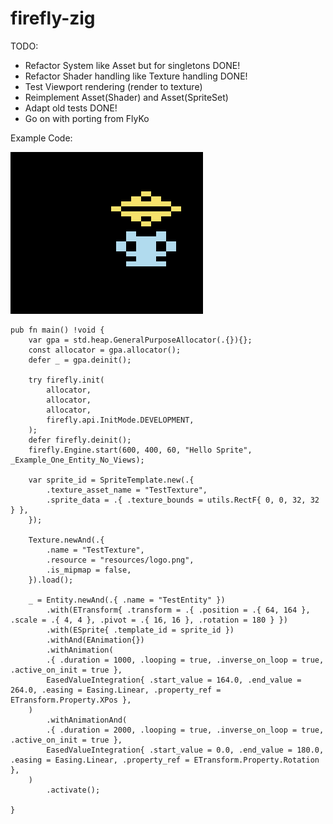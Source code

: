 # firefly-zig

TODO:

  - Refactor System like Asset but for singletons DONE!
  - Refactor Shader handling like Texture handling DONE!
  - Test Viewport rendering (render to texture)
  - Reimplement Asset(Shader) and Asset(SpriteSet)
  - Adapt old tests DONE!
  - Go on with porting from FlyKo

Example Code:

![](inari.gif)

``` zig
pub fn main() !void {
    var gpa = std.heap.GeneralPurposeAllocator(.{}){};
    const allocator = gpa.allocator();
    defer _ = gpa.deinit();

    try firefly.init(
        allocator,
        allocator,
        allocator,
        firefly.api.InitMode.DEVELOPMENT,
    );
    defer firefly.deinit();
    firefly.Engine.start(600, 400, 60, "Hello Sprite", _Example_One_Entity_No_Views);

    var sprite_id = SpriteTemplate.new(.{
        .texture_asset_name = "TestTexture",
        .sprite_data = .{ .texture_bounds = utils.RectF{ 0, 0, 32, 32 } },
    });

    Texture.newAnd(.{
        .name = "TestTexture",
        .resource = "resources/logo.png",
        .is_mipmap = false,
    }).load();

    _ = Entity.newAnd(.{ .name = "TestEntity" })
        .with(ETransform{ .transform = .{ .position = .{ 64, 164 }, .scale = .{ 4, 4 }, .pivot = .{ 16, 16 }, .rotation = 180 } })
        .with(ESprite{ .template_id = sprite_id })
        .withAnd(EAnimation{})
        .withAnimation(
        .{ .duration = 1000, .looping = true, .inverse_on_loop = true, .active_on_init = true },
        EasedValueIntegration{ .start_value = 164.0, .end_value = 264.0, .easing = Easing.Linear, .property_ref = ETransform.Property.XPos },
    )
        .withAnimationAnd(
        .{ .duration = 2000, .looping = true, .inverse_on_loop = true, .active_on_init = true },
        EasedValueIntegration{ .start_value = 0.0, .end_value = 180.0, .easing = Easing.Linear, .property_ref = ETransform.Property.Rotation },
    )
        .activate();

}
```

